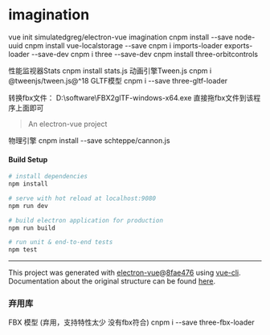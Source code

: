 # imagination
vue init simulatedgreg/electron-vue imagination
cnpm install --save node-uuid
cnpm install vue-localstorage --save
cnpm i imports-loader exports-loader --save-dev
cnpm i three --save-dev
cnpm install three-orbitcontrols


性能监视器Stats
cnpm install stats.js
动画引擎Tween.js
cnpm i @tweenjs/tween.js@^18
GLTF模型
cnpm i --save three-gltf-loader

转换fbx文件：
D:\software\FBX2glTF-windows-x64.exe
直接拖fbx文件到该程序上面即可
> An electron-vue project

物理引擎
cnpm install --save schteppe/cannon.js

#### Build Setup

``` bash
# install dependencies
npm install

# serve with hot reload at localhost:9080
npm run dev

# build electron application for production
npm run build

# run unit & end-to-end tests
npm test


```

---

This project was generated with [electron-vue](https://github.com/SimulatedGREG/electron-vue)@[8fae476](https://github.com/SimulatedGREG/electron-vue/tree/8fae4763e9d225d3691b627e83b9e09b56f6c935) using [vue-cli](https://github.com/vuejs/vue-cli). Documentation about the original structure can be found [here](https://simulatedgreg.gitbooks.io/electron-vue/content/index.html).

### 弃用库
FBX 模型 (弃用，支持特性太少 没有fbx符合)
cnpm i --save three-fbx-loader
